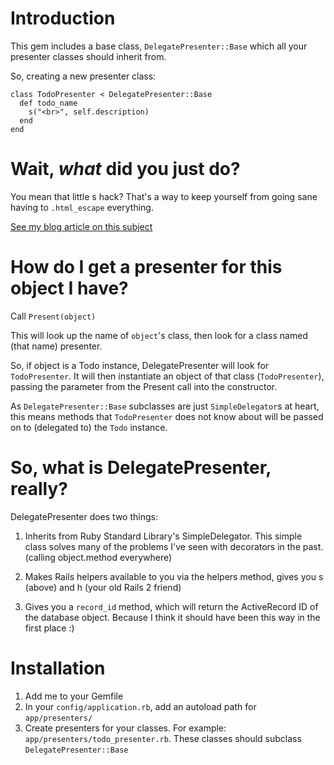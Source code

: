 Introduction
=================================

This gem includes a base class, `DelegatePresenter::Base` which all your presenter classes should inherit from.

So, creating a new presenter class:

	class TodoPresenter < DelegatePresenter::Base
	  def todo_name
	    s("<br>", self.description)
	  end
	end

Wait, *what* did you just do?
=================================

You mean that little s hack? That's a way to keep yourself from going sane having to `.html_escape` everything.

[See my blog article on this subject](http://rwilcox.tumblr.com/post/10546160404/presenter-pattern-rails-3-and-html-safe)

How do I get a presenter for this object I have?
=================================

Call `Present(object)`

This will look up the name of `object`'s class, then look for a class named (that name) presenter.

So, if object is a Todo instance, DelegatePresenter will look for `TodoPresenter`. It will then instantiate an object of that class (`TodoPresenter`), passing the parameter from the Present call into the constructor.

As `DelegatePresenter::Base` subclasses are just `SimpleDelegator`s at heart, this means methods that `TodoPresenter` does not know about will be passed on to (delegated to) the `Todo` instance.

So, what is DelegatePresenter, really?
================================

DelegatePresenter does two things:

  1. Inherits from Ruby Standard Library's SimpleDelegator. This simple class solves many of the problems I've seen with decorators in the past. (calling object.method everywhere)

  2. Makes Rails helpers available to you via the helpers method, gives you s (above) and h (your old Rails 2 friend)

  3. Gives you a `record_id` method, which will return the ActiveRecord ID of the database object. Because I think it should have been this way in the first place :)


Installation
================================

  1. Add me to your Gemfile
  2. In your `config/application.rb`, add an autoload path for `app/presenters/`
  3. Create presenters for your classes. For example: `app/presenters/todo_presenter.rb`. These classes should subclass `DelegatePresenter::Base`
